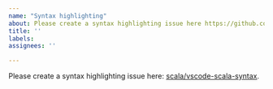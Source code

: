 ```yaml
---
name: "Syntax highlighting"
about: Please create a syntax highlighting issue here https://github.com/scala/vscode-scala-syntax/issues
title: ''
labels:
assignees: ''

---
```


Please create a syntax highlighting issue here: [scala/vscode-scala-syntax](https://github.com/scala/vscode-scala-syntax/issues).



